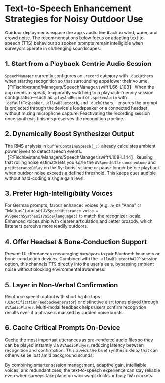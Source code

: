 # Text-to-Speech Enhancement Strategies for Noisy Outdoor Use

Outdoor deployments expose the app's audio feedback to wind, water, and crowd
noise. The recommendations below focus on adapting text-to-speech (TTS)
behaviour so spoken prompts remain intelligible when surveyors operate in
challenging soundscapes.

## 1. Start from a Playback-Centric Audio Session

`SpeechManager` currently configures an `.record` category with
`.duckOthers` when starting recognition so that surrounding apps lower their
volume.【F:Fischbestand/Managers/SpeechManager.swift†L66-L103】 When the app
needs to speak, temporarily switching to a playback-friendly session
configuration—such as `.playAndRecord` or `.spokenAudio` with
`.defaultToSpeaker`, `.allowBluetooth`, and `.duckOthers`—ensures the prompt is
projected through the device's loudspeaker or a connected headset without
muting microphone capture. Reactivating the recording session once synthesis
finishes preserves the recognition pipeline.

## 2. Dynamically Boost Synthesizer Output

The RMS analysis in `bufferContainsSpeech(_:)` already calculates ambient power
levels to detect speech events.【F:Fischbestand/Managers/SpeechManager.swift†L108-L144】
Reusing that rolling noise estimate lets you scale the `AVSpeechUtterance`
`volume` and `preUtteranceDelay` on the fly: boost volume or pause longer before
playback when outdoor noise exceeds a defined threshold. This keeps cues audible
without hard-coding a single gain level.

## 3. Prefer High-Intelligibility Voices

For German prompts, favour enhanced voices (e.g. `de-DE` "Anna" or "Markus") and
set `AVSpeechUtterance.voice = AVSpeechSynthesisVoice(language:)` to match the
recognizer locale. Enhanced voices ship with clearer articulation and better
prosody, which listeners perceive more readily outdoors.

## 4. Offer Headset & Bone-Conduction Support

Present UI affordances encouraging surveyors to pair Bluetooth headsets or
bone-conduction devices. Combined with the `.allowBluetoothA2DP` session
option, this channels TTS directly into the user's ears, bypassing ambient
noise without blocking environmental awareness.

## 5. Layer in Non-Verbal Confirmation

Reinforce speech output with short haptic taps (`UINotificationFeedbackGenerator`)
or distinctive alert tones played through `AVAudioPlayer`. Multi-modal feedback
helps users confirm recognition results even if a phrase is masked by sudden
noise bursts.

## 6. Cache Critical Prompts On-Device

Cache the most important utterances as pre-rendered audio files so they can be
played instantly via `AVAudioPlayer`, reducing latency between recognition and
confirmation. This avoids the brief synthesis delay that can otherwise be lost
amid background sounds.

By combining smarter session management, adaptive gain, intelligible voices, and
redundant cues, the text-to-speech experience can stay reliable even when
surveys take place on windswept docks or busy fish markets.
